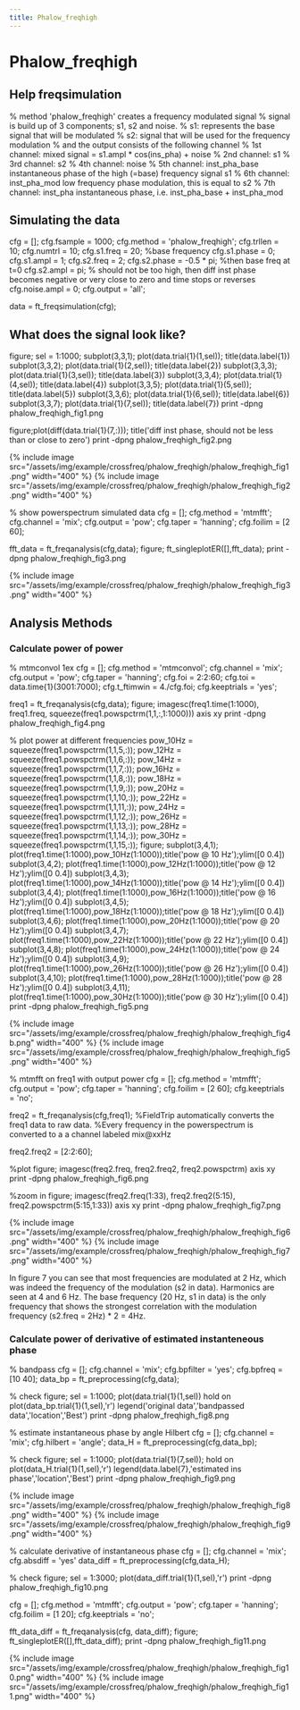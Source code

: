 ```yaml
---
title: Phalow_freqhigh
---
```


# Phalow_freqhigh

## Help freqsimulation

  
  % method 'phalow_freqhigh' creates a frequency modulated signal
  %   signal is build up of 3 components; s1, s2 and noise.
  %     s1: represents the base signal that will be modulated
  %     s2: signal that will be used for the frequency modulation
  % and the output consists of the following channel
  %     1st channel: mixed signal = s1.ampl * cos(ins_pha) + noise
  %     2nd channel: s1
  %     3rd channel: s2
  %     4th channel: noise
  %     5th channel: inst_pha_base   instantaneous phase of the high (=base) frequency signal s1
  %     6th channel: inst_pha_mod    low frequency phase modulation, this is equal to s2
  %     7th channel: inst_pha        instantaneous phase, i.e. inst_pha_base + inst_pha_mod

## Simulating the data

  
  cfg = [];
  cfg.fsample   = 1000;
  cfg.method    = 'phalow_freqhigh';
  cfg.trllen    = 10;
  cfg.numtrl    = 10;
  cfg.s1.freq   = 20; %base frequency
  cfg.s1.phase  = 0;
  cfg.s1.ampl   = 1;
  cfg.s2.freq   = 2;
  cfg.s2.phase  = -0.5 * pi; %then base freq at t=0
  cfg.s2.ampl   = pi; % should not be too high, then diff inst phase becomes negative or very close to zero and time stops or reverses
  cfg.noise.ampl = 0;
  cfg.output = 'all';
  
  data = ft_freqsimulation(cfg);

## What does the signal look like?

  
  figure;
  sel = 1:1000;
  subplot(3,3,1); plot(data.trial{1}(1,sel)); title(data.label{1})
  subplot(3,3,2); plot(data.trial{1}(2,sel)); title(data.label{2})
  subplot(3,3,3); plot(data.trial{1}(3,sel)); title(data.label{3})
  subplot(3,3,4); plot(data.trial{1}(4,sel)); title(data.label{4})
  subplot(3,3,5); plot(data.trial{1}(5,sel)); title(data.label{5})
  subplot(3,3,6); plot(data.trial{1}(6,sel)); title(data.label{6})
  subplot(3,3,7); plot(data.trial{1}(7,sel)); title(data.label{7})
  print -dpng phalow_freqhigh_fig1.png
  
  figure;plot(diff(data.trial{1}(7,:))); title('diff inst phase, should not be less than or close to zero')
  print -dpng phalow_freqhigh_fig2.png

{% include image src="/assets/img/example/crossfreq/phalow_freqhigh/phalow_freqhigh_fig1.png" width="400" %}
{% include image src="/assets/img/example/crossfreq/phalow_freqhigh/phalow_freqhigh_fig2.png" width="400" %}

  
  % show powerspectrum simulated data
  cfg = [];
  cfg.method    = 'mtmfft';
  cfg.channel   = 'mix';
  cfg.output    = 'pow';
  cfg.taper     = 'hanning';
  cfg.foilim    = [2 60];
  
  fft_data = ft_freqanalysis(cfg,data);
  figure; ft_singleplotER([],fft_data);
  print -dpng phalow_freqhigh_fig3.png

{% include image src="/assets/img/example/crossfreq/phalow_freqhigh/phalow_freqhigh_fig3.png" width="400" %}

## Analysis Methods

### Calculate power of power

  
  % mtmconvol 1ex
  cfg = [];
  cfg.method    = 'mtmconvol';
  cfg.channel   = 'mix';
  cfg.output    = 'pow';
  cfg.taper     = 'hanning';
  cfg.foi       = 2:2:60;
  cfg.toi       = data.time{1}(3001:7000);
  cfg.t_ftimwin = 4./cfg.foi;
  cfg.keeptrials = 'yes';
  
  freq1 = ft_freqanalysis(cfg,data);
  figure; imagesc(freq1.time(1:1000), freq1.freq, squeeze(freq1.powspctrm(1,1,:,1:1000)))
  axis xy
  print -dpng phalow_freqhigh_fig4.png
  
  % plot power at different frequencies
  pow_10Hz = squeeze(freq1.powspctrm(1,1,5,:));
  pow_12Hz = squeeze(freq1.powspctrm(1,1,6,:));
  pow_14Hz = squeeze(freq1.powspctrm(1,1,7,:));
  pow_16Hz = squeeze(freq1.powspctrm(1,1,8,:));
  pow_18Hz = squeeze(freq1.powspctrm(1,1,9,:));
  pow_20Hz = squeeze(freq1.powspctrm(1,1,10,:));
  pow_22Hz = squeeze(freq1.powspctrm(1,1,11,:));
  pow_24Hz = squeeze(freq1.powspctrm(1,1,12,:));
  pow_26Hz = squeeze(freq1.powspctrm(1,1,13,:));
  pow_28Hz = squeeze(freq1.powspctrm(1,1,14,:));
  pow_30Hz = squeeze(freq1.powspctrm(1,1,15,:));
  figure;
  subplot(3,4,1); plot(freq1.time(1:1000),pow_10Hz(1:1000));title('pow @ 10 Hz');ylim([0 0.4])
  subplot(3,4,2); plot(freq1.time(1:1000),pow_12Hz(1:1000));title('pow @ 12 Hz');ylim([0 0.4])
  subplot(3,4,3); plot(freq1.time(1:1000),pow_14Hz(1:1000));title('pow @ 14 Hz');ylim([0 0.4])
  subplot(3,4,4); plot(freq1.time(1:1000),pow_16Hz(1:1000));title('pow @ 16 Hz');ylim([0 0.4])
  subplot(3,4,5); plot(freq1.time(1:1000),pow_18Hz(1:1000));title('pow @ 18 Hz');ylim([0 0.4])
  subplot(3,4,6); plot(freq1.time(1:1000),pow_20Hz(1:1000));title('pow @ 20 Hz');ylim([0 0.4])
  subplot(3,4,7); plot(freq1.time(1:1000),pow_22Hz(1:1000));title('pow @ 22 Hz');ylim([0 0.4])
  subplot(3,4,8); plot(freq1.time(1:1000),pow_24Hz(1:1000));title('pow @ 24 Hz');ylim([0 0.4])
  subplot(3,4,9); plot(freq1.time(1:1000),pow_26Hz(1:1000));title('pow @ 26 Hz');ylim([0 0.4])
  subplot(3,4,10); plot(freq1.time(1:1000),pow_28Hz(1:1000));title('pow @ 28 Hz');ylim([0 0.4])
  subplot(3,4,11); plot(freq1.time(1:1000),pow_30Hz(1:1000));title('pow @ 30 Hz');ylim([0 0.4])
  print -dpng phalow_freqhigh_fig5.png

{% include image src="/assets/img/example/crossfreq/phalow_freqhigh/phalow_freqhigh_fig4b.png" width="400" %}
{% include image src="/assets/img/example/crossfreq/phalow_freqhigh/phalow_freqhigh_fig5.png" width="400" %}

  
  % mtmfft on freq1 with output power
  cfg = [];
  cfg.method    = 'mtmfft';
  cfg.output    = 'pow';
  cfg.taper     = 'hanning';
  cfg.foilim    = [2 60];
  cfg.keeptrials = 'no';
  
  freq2 = ft_freqanalysis(cfg,freq1); %FieldTrip automatically converts the freq1 data to raw data. 
                                   %Every frequency in the powerspectrum is converted to a a channel labeled mix@xxHz
  
  freq2.freq2 = [2:2:60];
  
  %plot
  figure; imagesc(freq2.freq, freq2.freq2, freq2.powspctrm)
  axis xy
  print -dpng phalow_freqhigh_fig6.png
  
  
  %zoom in
  figure; imagesc(freq2.freq(1:33), freq2.freq2(5:15), freq2.powspctrm(5:15,1:33))
  axis xy
  print -dpng phalow_freqhigh_fig7.png

{% include image src="/assets/img/example/crossfreq/phalow_freqhigh/phalow_freqhigh_fig6.png" width="400" %}
{% include image src="/assets/img/example/crossfreq/phalow_freqhigh/phalow_freqhigh_fig7.png" width="400" %}

In figure 7 you can see that most frequencies are modulated at 2 Hz, which was indeed the frequency of the modulation (s2 in data). Harmonics are seen at 4 and 6 Hz. The base frequency (20 Hz, s1 in data) is the only frequency that shows the strongest correlation with the modulation frequency (s2.freq = 2Hz) * 2 = 4Hz.

### Calculate power of derivative of estimated instanteneous phase

  
  % bandpass
  cfg = [];
  cfg.channel = 'mix';
  cfg.bpfilter = 'yes';
  cfg.bpfreq = [10 40];
  data_bp = ft_preprocessing(cfg,data);
  
  % check
  figure;
  sel = 1:1000;
  plot(data.trial{1}(1,sel))
  hold on 
  plot(data_bp.trial{1}(1,sel),'r')
  legend('original data','bandpassed data','location','Best')
  print -dpng phalow_freqhigh_fig8.png
  
  % estimate instantaneous phase by angle Hilbert
  cfg = [];
  cfg.channel = 'mix';
  cfg.hilbert = 'angle';
  data_H = ft_preprocessing(cfg,data_bp);
  
  % check
  figure;
  sel = 1:1000;
  plot(data.trial{1}(7,sel));
  hold on 
  plot(data_H.trial{1}(1,sel),'r')
  legend(data.label{7},'estimated ins phase','location','Best')
  print -dpng phalow_freqhigh_fig9.png

{% include image src="/assets/img/example/crossfreq/phalow_freqhigh/phalow_freqhigh_fig8.png" width="400" %}
{% include image src="/assets/img/example/crossfreq/phalow_freqhigh/phalow_freqhigh_fig9.png" width="400" %}

  
  % calculate derivative of instantaneous phase
  cfg = [];
  cfg.channel = 'mix';
  cfg.absdiff = 'yes'
  data_diff = ft_preprocessing(cfg,data_H);
  
  % check
  figure;
  sel = 1:3000;
  plot(data_diff.trial{1}(1,sel),'r')
  print -dpng phalow_freqhigh_fig10.png
  
  cfg = [];
  cfg.method    = 'mtmfft';
  cfg.output    = 'pow';
  cfg.taper     = 'hanning';
  cfg.foilim    = [1 20];
  cfg.keeptrials = 'no';
  
  fft_data_diff = ft_freqanalysis(cfg, data_diff);
  figure; ft_singleplotER([],fft_data_diff);
  print -dpng phalow_freqhigh_fig11.png

{% include image src="/assets/img/example/crossfreq/phalow_freqhigh/phalow_freqhigh_fig10.png" width="400" %}
{% include image src="/assets/img/example/crossfreq/phalow_freqhigh/phalow_freqhigh_fig11.png" width="400" %}

